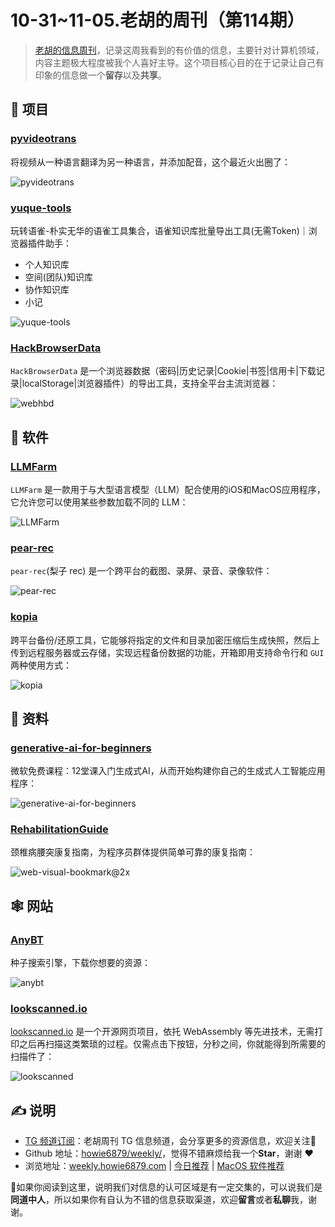 # 10-31~11-05.老胡的周刊（第114期）

> [老胡的信息周刊](https://weekly.howie6879.com/)，记录这周我看到的有价值的信息，主要针对计算机领域，内容主题极大程度被我个人喜好主导。这个项目核心目的在于记录让自己有印象的信息做一个**留存**以及**共享**。

## 🎯 项目

### [pyvideotrans](https://github.com/jianchang512/pyvideotrans)

将视频从一种语言翻译为另一种语言，并添加配音，这个最近火出圈了：

![pyvideotrans](https://images-1252557999.file.myqcloud.com/uPic/pyvideotrans.jpg)

### [yuque-tools](https://github.com/vannvan/yuque-tools)

玩转语雀-朴实无华的语雀工具集合，语雀知识库批量导出工具(无需Token)｜浏览器插件助手：

- 个人知识库
- 空间(团队)知识库
- 协作知识库
- 小记 

![yuque-tools](https://images-1252557999.file.myqcloud.com/uPic/yuque-tools.jpg)

### [HackBrowserData](https://github.com/moonD4rk/HackBrowserData)

`HackBrowserData` 是一个浏览器数据（密码|历史记录|Cookie|书签|信用卡|下载记录|localStorage|浏览器插件）的导出工具，支持全平台主流浏览器：

![webhbd](https://images-1252557999.file.myqcloud.com/uPic/webhbd.png)

## 🤖 软件

### [LLMFarm](https://github.com/guinmoon/LLMFarm)

`LLMFarm` 是一款用于与大型语言模型（LLM）配合使用的iOS和MacOS应用程序，它允许您可以使用某些参数加载不同的 LLM：

![LLMFarm](https://images-1252557999.file.myqcloud.com/uPic/LLMFarm.jpg)

### [pear-rec](https://github.com/027xiguapi/pear-rec)

`pear-rec`(梨子 rec) 是一个跨平台的截图、录屏、录音、录像软件：

![pear-rec](https://images-1252557999.file.myqcloud.com/uPic/pear-rec.jpg)

### [kopia](https://github.com/kopia/kopia)

跨平台备份/还原工具，它能够将指定的文件和目录加密压缩后生成快照，然后上传到远程服务器或云存储，实现远程备份数据的功能，开箱即用支持命令行和 `GUI` 两种使用方式：

![kopia](https://images-1252557999.file.myqcloud.com/uPic/kopia.webp)

## 👀 资料

### [generative-ai-for-beginners](https://github.com/microsoft/generative-ai-for-beginners)

微软免费课程：12堂课入门生成式AI，从而开始构建你自己的生成式人工智能应用程序：

![generative-ai-for-beginners](https://images-1252557999.file.myqcloud.com/uPic/generative-ai-for-beginners.png)

### [RehabilitationGuide](https://github.com/AnsonZnl/RehabilitationGuide)

颈椎病腰突康复指南，为程序员群体提供简单可靠的康复指南：

![web-visual-bookmark@2x](https://images-1252557999.file.myqcloud.com/uPic/web-visual-bookmark@2x.png)

## 🕸 网站

### [AnyBT](https://anybt.eth.limo/)

种子搜索引擎，下载你想要的资源：

![anybt](https://images-1252557999.file.myqcloud.com/uPic/anybt.jpg)

### [lookscanned.io](https://lookscanned.io/)

[lookscanned.io](https://github.com/rwv/lookscanned.io) 是一个开源网页项目，依托 WebAssembly 等先进技术，无需打印之后再扫描这类繁琐的过程。仅需点击下按钮，分秒之间，你就能得到所需要的扫描件了：

![lookscanned](https://images-1252557999.file.myqcloud.com/uPic/lookscanned.jpg)

## ✍️ 说明

- [TG 频道订阅](https://t.me/howie_weekly)：老胡周刊 TG 信息频道，会分享更多的资源信息，欢迎关注👏
- Github 地址：[howie6879/weekly/](https://github.com/howie6879/weekly/)，觉得不错麻烦给我一个**Star**，谢谢 ❤️
- 浏览地址：[weekly.howie6879.com](https://weekly.howie6879.com) | [今日推荐](https://weekly.howie6879.com/recommend/index.html) | [MacOS 软件推荐](https://weekly.howie6879.com/soft/mac.html)

🙌如果你阅读到这里，说明我们对信息的认可区域是有一定交集的，可以说我们是**同道中人**，所以如果你有自认为不错的信息获取渠道，欢迎**留言**或者**私聊**我，谢谢。
